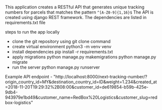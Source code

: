 This application creates a RESTful API that generates unique tracking numbers for parcels that matches the pattern `^[A-Z0-9]{1,16}$`
The API is created using django REST framework. The dependencies are listed in requirements.txt file

steps to run the app locally

- clone the git repository using git clone command
- create virtual environment
  python3 -m venv venv
- install dependencies
  pip install -r requirements.txt
- apply migrations
  python manage.py makemigrations
  python manage.py migrate
- run the server
  python manage.py runserver


Example API endpoint - "http://localhost:8000/next-tracking-number/?origin_country_id=MY&destination_country_id=ID&weight=1.234&created_at=2018-11-20T19:29:32%2B08:00&customer_id=de619854-b59b-425e-9db4-943979e1bd49&customer_name=RedBox%20Logistics&customer_slug=redbox-logistics"

